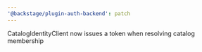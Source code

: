 ```yaml
---
'@backstage/plugin-auth-backend': patch
---
```


CatalogIdentityClient now issues a token when resolving catalog membership
